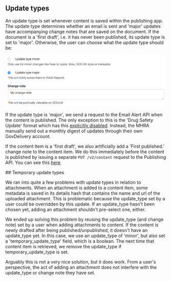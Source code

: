 ## Update types

An update type is set whenever content is saved within the publishing app. The
update type determines whether an email is sent and 'major' updates have
accompanying change notes that are saved on the document. If the document is a
'first draft', i.e. it has never been published, its update type is set to
'major'. Otherwise, the user can choose what the update type should be:

![update-type](./update-type.png)

If the update type is 'major', we send a request to the Email Alert API when the
content is published. The only exception to this is the 'Drug Safety Update'
format which has this [explicitly
disabled](https://github.com/alphagov/specialist-publisher-rebuild/blob/39745ac21b8717130cb3d210469b06cfb2ea72ca/app/models/drug_safety_update.rb#L16-L18). Instead, the MHRA manually send out a monthly digest of
updates through their own GovDelivery account.

If the content item is a 'first draft', we also artificially add a
'First published.' change note to the content item. We do this immediately
before the content is published by issuing a separate `PUT /v2/content` request
to the Publishing API. You can see this
[here](https://github.com/alphagov/specialist-publisher-rebuild/blob/39745ac21b8717130cb3d210469b06cfb2ea72ca/app/models/document.rb#L277-L281).

## Temporary update types

We ran into quite a few problems with update types in relation to attachments.
When an attachment is added to a content item, some metadata is saved in its
details hash that contains the name and url of the uploaded attachment. This is
problematic because the update_type set by a user could be overridden by this
update. If an update_type hasn't been chosen yet, adding an attachment shouldn't
pre-select one, either.

We ended up solving this problem by reusing the update_type (and change note)
set by a user when adding attachments to content. If the content is newly
drafted after being published/unpublished, it doesn't have an update_type yet.
In this case, we use an update_type of 'minor', but also set a
'temporary_update_type' field, which is a boolean. The next time that content
item is retrieved, we remove the update_type if temporary_update_type is set.

Arguably this is not a very nice solution, but it does work. From a user's
perspective, the act of adding an attachment does not interfere with the
update_type or change note they have set.
